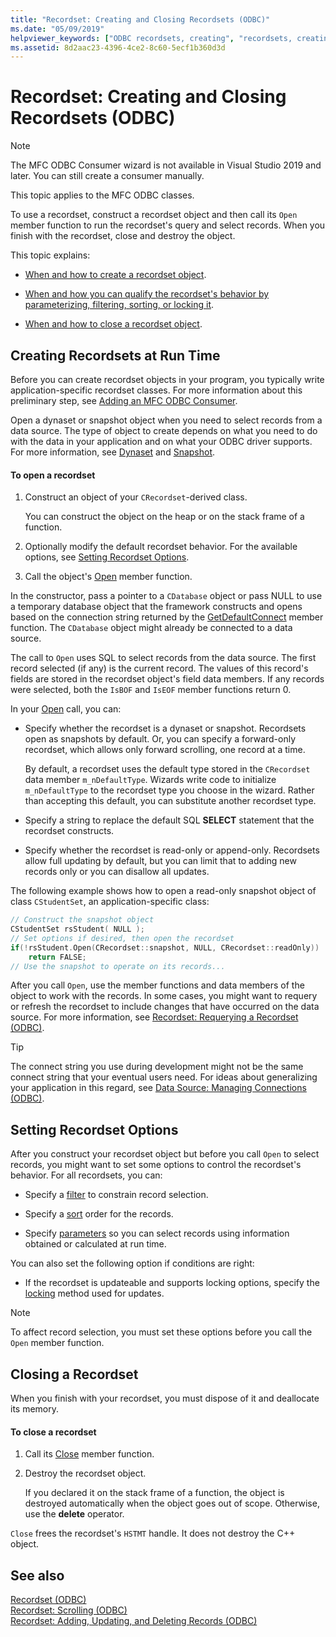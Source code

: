 ```yaml
---
title: "Recordset: Creating and Closing Recordsets (ODBC)"
ms.date: "05/09/2019"
helpviewer_keywords: ["ODBC recordsets, creating", "recordsets, creating", "recordsets, opening", "recordsets, closing", "ODBC recordsets, closing", "ODBC recordsets, opening"]
ms.assetid: 8d2aac23-4396-4ce2-8c60-5ecf1b360d3d
---
```

# Recordset: Creating and Closing Recordsets (ODBC)

> [!NOTE]
> The MFC ODBC Consumer wizard is not available in Visual Studio 2019 and later. You can still create a consumer manually.

This topic applies to the MFC ODBC classes.

To use a recordset, construct a recordset object and then call its `Open` member function to run the recordset's query and select records. When you finish with the recordset, close and destroy the object.

This topic explains:

- [When and how to create a recordset object](#_core_creating_recordsets_at_run_time).

- [When and how you can qualify the recordset's behavior by parameterizing, filtering, sorting, or locking it](#_core_setting_recordset_options).

- [When and how to close a recordset object](#_core_closing_a_recordset).

## <a name="_core_creating_recordsets_at_run_time"></a> Creating Recordsets at Run Time

Before you can create recordset objects in your program, you typically write application-specific recordset classes. For more information about this preliminary step, see [Adding an MFC ODBC Consumer](../../mfc/reference/adding-an-mfc-odbc-consumer.md).

Open a dynaset or snapshot object when you need to select records from a data source. The type of object to create depends on what you need to do with the data in your application and on what your ODBC driver supports. For more information, see [Dynaset](../../data/odbc/dynaset.md) and [Snapshot](../../data/odbc/snapshot.md).

#### To open a recordset

1. Construct an object of your `CRecordset`-derived class.

   You can construct the object on the heap or on the stack frame of a function.

1. Optionally modify the default recordset behavior. For the available options, see [Setting Recordset Options](#_core_setting_recordset_options).

1. Call the object's [Open](../../mfc/reference/crecordset-class.md#open) member function.

In the constructor, pass a pointer to a `CDatabase` object or pass NULL to use a temporary database object that the framework constructs and opens based on the connection string returned by the [GetDefaultConnect](../../mfc/reference/crecordset-class.md#getdefaultconnect) member function. The `CDatabase` object might already be connected to a data source.

The call to `Open` uses SQL to select records from the data source. The first record selected (if any) is the current record. The values of this record's fields are stored in the recordset object's field data members. If any records were selected, both the `IsBOF` and `IsEOF` member functions return 0.

In your [Open](../../mfc/reference/crecordset-class.md#open) call, you can:

- Specify whether the recordset is a dynaset or snapshot. Recordsets open as snapshots by default. Or, you can specify a forward-only recordset, which allows only forward scrolling, one record at a time.

   By default, a recordset uses the default type stored in the `CRecordset` data member `m_nDefaultType`. Wizards write code to initialize `m_nDefaultType` to the recordset type you choose in the wizard. Rather than accepting this default, you can substitute another recordset type.

- Specify a string to replace the default SQL **SELECT** statement that the recordset constructs.

- Specify whether the recordset is read-only or append-only. Recordsets allow full updating by default, but you can limit that to adding new records only or you can disallow all updates.

The following example shows how to open a read-only snapshot object of class `CStudentSet`, an application-specific class:

```cpp
// Construct the snapshot object
CStudentSet rsStudent( NULL );
// Set options if desired, then open the recordset
if(!rsStudent.Open(CRecordset::snapshot, NULL, CRecordset::readOnly))
    return FALSE;
// Use the snapshot to operate on its records...
```

After you call `Open`, use the member functions and data members of the object to work with the records. In some cases, you might want to requery or refresh the recordset to include changes that have occurred on the data source. For more information, see [Recordset: Requerying a Recordset (ODBC)](../../data/odbc/recordset-requerying-a-recordset-odbc.md).

> [!TIP]
>  The connect string you use during development might not be the same connect string that your eventual users need. For ideas about generalizing your application in this regard, see [Data Source: Managing Connections (ODBC)](../../data/odbc/data-source-managing-connections-odbc.md).

## <a name="_core_setting_recordset_options"></a> Setting Recordset Options

After you construct your recordset object but before you call `Open` to select records, you might want to set some options to control the recordset's behavior. For all recordsets, you can:

- Specify a [filter](../../data/odbc/recordset-filtering-records-odbc.md) to constrain record selection.

- Specify a [sort](../../data/odbc/recordset-sorting-records-odbc.md) order for the records.

- Specify [parameters](../../data/odbc/recordset-parameterizing-a-recordset-odbc.md) so you can select records using information obtained or calculated at run time.

You can also set the following option if conditions are right:

- If the recordset is updateable and supports locking options, specify the [locking](../../data/odbc/recordset-locking-records-odbc.md) method used for updates.

> [!NOTE]
>  To affect record selection, you must set these options before you call the `Open` member function.

## <a name="_core_closing_a_recordset"></a> Closing a Recordset

When you finish with your recordset, you must dispose of it and deallocate its memory.

#### To close a recordset

1. Call its [Close](../../mfc/reference/crecordset-class.md#close) member function.

1. Destroy the recordset object.

   If you declared it on the stack frame of a function, the object is destroyed automatically when the object goes out of scope. Otherwise, use the **delete** operator.

`Close` frees the recordset's `HSTMT` handle. It does not destroy the C++ object.

## See also

[Recordset (ODBC)](../../data/odbc/recordset-odbc.md)<br/>
[Recordset: Scrolling (ODBC)](../../data/odbc/recordset-scrolling-odbc.md)<br/>
[Recordset: Adding, Updating, and Deleting Records (ODBC)](../../data/odbc/recordset-adding-updating-and-deleting-records-odbc.md)

